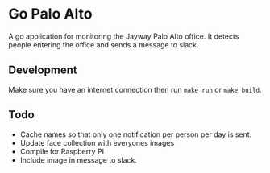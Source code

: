 # Go Palo Alto

A go application for monitoring the Jayway Palo Alto office. It detects people
entering the office and sends a message to slack.

## Development

Make sure you have an internet connection then run `make run` or `make build`.

## Todo

* Cache names so that only one notification per person per day is sent.
* Update face collection with everyones images
* Compile for Raspberry PI
* Include image in message to slack.

